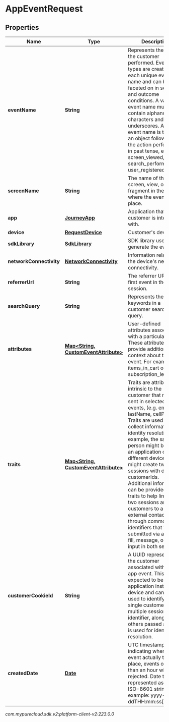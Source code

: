 # AppEventRequest


## Properties

| Name | Type | Description | Notes |
| ------------ | ------------- | ------------- | ------------- |
| **eventName** | **String** | Represents the action the customer performed. Event types are created for each unique event name and can be faceted on in segment and outcome conditions. A valid event name must only contain alphanumeric characters and underscores. A good event name is typically an object followed by the action performed in past tense, e.g. screen_viewed, search_performed, user_registered. |  |
| **screenName** | **String** | The name of the screen, view, or fragment in the app where the event took place. |  |
| **app** | [**JourneyApp**](JourneyApp) | Application that the customer is interacting with. |  |
| **device** | [**RequestDevice**](RequestDevice) | Customer's device. |  |
| **sdkLibrary** | [**SdkLibrary**](SdkLibrary) | SDK library used to generate the event. |  [optional] |
| **networkConnectivity** | [**NetworkConnectivity**](NetworkConnectivity) | Information relating to the device's network connectivity. |  [optional] |
| **referrerUrl** | **String** | The referrer URL of the first event in the app session. |  [optional] |
| **searchQuery** | **String** | Represents the keywords in a customer search query. |  [optional] |
| **attributes** | [**Map&lt;String, CustomEventAttribute&gt;**](CustomEventAttribute) | User-defined attributes associated with a particular event. These attributes provide additional context about the event. For example, items_in_cart or subscription_level. |  [optional] |
| **traits** | [**Map&lt;String, CustomEventAttribute&gt;**](CustomEventAttribute) | Traits are attributes intrinsic to the customer that may be sent in selected events, (e.g. email, lastName, cellPhone). Traits are used to collect information for identity resolution. For example, the same person might be using an application on different devices which might create two sessions with different customerIds. Additional information can be provided as traits to help link those two sessions and customers to a single external contact through common identifiers that were submitted via a form fill, message, or other input in both sessions. |  [optional] |
| **customerCookieId** | **String** | A UUID representing the customer associated with the app event. This is expected to be set per application install or device and can be used to identify a single customer across multiple sessions. This identifier, along with others passed as traits, is used for identity resolution. |  |
| **createdDate** | [**Date**](Date) | UTC timestamp indicating when the event actually took place, events older than an hour will be rejected. Date time is represented as an ISO-8601 string. For example: yyyy-MM-ddTHH:mm:ss[.mmm]Z |  |




_com.mypurecloud.sdk.v2:platform-client-v2:223.0.0_
